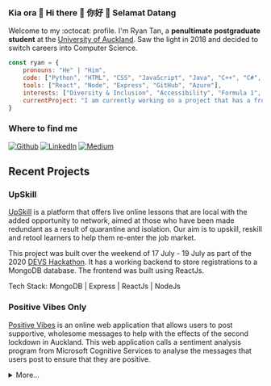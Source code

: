 ### Kia ora 👋 Hi there 👋 你好 👋 Selamat Datang
Welcome to my :octocat: profile. I'm Ryan Tan, a **penultimate postgraduate student** at the [University of Auckland](https://www.auckland.ac.nz/en.html). Saw the light in 2018 and decided to switch careers into Computer Science. 


```javascript
const ryan = {
    pronouns: "He" | "Him",
    code: ["Python", "HTML", "CSS", "JavaScript", "Java", "C++", "C#", "TypeScript"], 
    tools: ["React", "Node", "Express", "GitHub", "Azure"],
    interests: ["Diversity & Inclusion", "Accessibility", "Formula 1", 🏈, 🏉, 🎾, 🏂, "Board Games"],
    currentProject: "I am currently working on a project that has a frontend and backend deployed on Heroku and Netlify to improve my full stack development skills."
}
```

<h3>Where to find me</h3>
<p><a href="https://github.com/rtan265" target="_blank"><img alt="Github" src="https://img.shields.io/badge/GitHub-%2312100E.svg?&style=for-the-badge&logo=Github&logoColor=white" /></a> <a href="https://www.linkedin.com/in/rtan18" target="_blank"><img alt="LinkedIn" src="https://img.shields.io/badge/linkedin-%230077B5.svg?&style=for-the-badge&logo=linkedin&logoColor=white" /></a> <a href="https://medium.com/@rtan265" target="_blank"><img alt="Medium" src="https://img.shields.io/badge/medium-%2312100E.svg?&style=for-the-badge&logo=medium&logoColor=white" /></a>
</p>

## Recent Projects
### UpSkill
[UpSkill](https://github.com/rtan265/upskill) is a platform that offers live online lessons that are local with the added opportunity to network, aimed at those who have been made redundant as a result of quarantine and isolation. Our aim is to upskill, reskill and retool learners to help them re-enter the job market.

This project was built over the weekend of 17 July - 19 July as part of the 2020 [DEVS Hackathon](https://www.devs.org.nz/blog/DEVS-Hackathon). It has a working backend to store registrations to a MongoDB database. The frontend was built using ReactJs.

Tech Stack: MongoDB | Express | ReactJs | NodeJs

### Positive Vibes Only 
[Positive Vibes](https://positive-vibes-auckland.netlify.app/) is an online web application that allows users to post supportive, wholesome messages to help with the effects of the second lockdown in Auckland. This web application calls a sentiment analysis program from Microsoft Cognitive Services to analyse the messages that users post to ensure that they are positive. 

<details>
<summary>More...</summary>

### Personal Website
Built my [personal website](https://github.com/rtan265/rtan265.github.io) over a week during the Easter Break as a challenge to learn more about web development. Super happy to have created my website, but there's is still work to be done! Currently looking for a designer to help me design a better website so I can build a better looking personal website! 

Currently a work in progress! 

### Learn From A Kiwi
[LearnFromA.Kiwi](https://github.com/rtan265/Learn-From-A-Kiwi) is the first online platform in New Zealand which CONNECTS the kiwi community with skilled instructors, through a LIVE and fully interactive environment.

This project was built over 48 hours (1 May - 2 May) as part of the [Unite to Fight COVID-19 Startup Weekend](https://covid.startupweekend.org/). This was my first project working with another developer to build a frontend application using ReactJs. 

Tech Stack: ReactJs

### Krayon Kafe
[Krayon Kafe](https://github.com/rtan265/Krayon-Kafe) is an online web application that allows users to provide a location (e.g. Panmure, Ponsonby) that shows them the cafes around the area, as well as provide Google Map Markers that show them where the cafes are.

This project was built over the weekend of 1 August - 2 August, as part of the Create Camp hosted by [Summer of Tech](https://summeroftech.co.nz/) and [ANZ](https://www.anz.co.nz/personal/). This application uses the ZenbuAPI for location data, as well as the GoogleMaps JavaScript API to show users the location of the cafes queried.

### React Native Project 👷
Currently working on this project, stay tuned! 

<img src="https://media.giphy.com/media/LnQjpWaON8nhr21vNW/giphy.gif" width="60"> <em><b>I love connecting with different people</b> and to hear about your background, as well as your journey into what you're passionate about. If you'd like to say hi, <b>send me a message on [LinkedIn](https://www.linkedin.com/in/rtan18)</b> and I'll be happy to shout you a :coffee:! :) </em>

</details>
